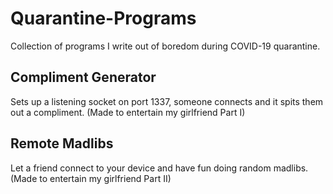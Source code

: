 # Quarantine-Programs
Collection of programs I write out of boredom during COVID-19 quarantine.

## Compliment Generator
Sets up a listening socket on port 1337, someone connects and it spits them out a compliment. (Made to entertain my girlfriend Part I)

## Remote Madlibs
Let a friend connect to your device and have fun doing random madlibs. (Made to entertain my girlfriend Part II)

